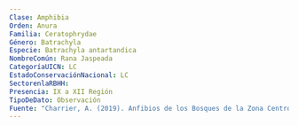 ```yaml
---
Clase: Amphibia
Orden: Anura
Familia: Ceratophrydae
Género: Batrachyla
Especie: Batrachyla antartandica
NombreComún: Rana Jaspeada
CategoríaUICN: LC
EstadoConservaciónNacional: LC
SectorenlaRBHH: 
Presencia: IX a XII Región
TipoDeDato: Observación
Fuente: "Charrier, A. (2019). Anfibios de los Bosques de la Zona Centro Sur y Patagonia de Chile. Guía de campo. Biobío-Ñuble, Chile: Ediciones Corporación Chilena de la Madera. p142-144"
---
```

